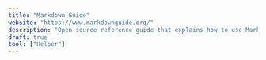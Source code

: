 ```yaml
---
title: "Markdown Guide"
website: "https://www.markdownguide.org/"
description: "Open-source reference guide that explains how to use Markdown"
draft: true
tool: ["Helper"]
---
```

